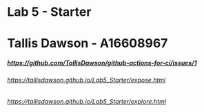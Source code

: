 # Lab 5 - Starter
# Tallis Dawson - A16608967


##### https://github.com/TallisDawson/github-actions-for-ci/issues/1


###### https://tallisdawson.github.io/Lab5_Starter/expose.html
###### https://tallisdawson.github.io/Lab5_Starter/explore.html
